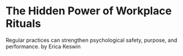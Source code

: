 # The Hidden Power of Workplace Rituals

Regular practices can strengthen psychological safety, purpose, and performance. by Erica Keswin